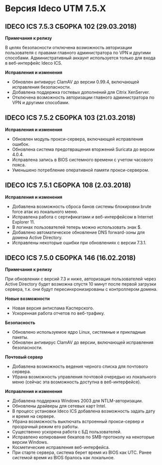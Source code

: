 # Версия Ideco UTM 7.5.Х

## **IDECO ICS 7.5.3 СБОРКА 102 \(29.03.2018\)**

**Примечания к релизу**

В целях безопасности отключена возможность авторизации пользователя с правами главного администратора по VPN и другими способами. Административный аккаунт используется только для входа в веб-интерфейс Ideco ICS.

**Исправления и изменения**

* Обновлен антивирус ClamAV до версии 0.99.4, включающей исправления безопасности.
* Добавлена поддержка гостевых дополнений для Citrix XenServer.
* Отключена возможность авторизации главного администратора по VPN и другими способами.

## **IDECO ICS 7.5.2 СБОРКА 103 \(21.03.2018\)**

**Исправления и изменения**

* Обновлен модуль прокси-сервера, включающей исправления ошибок.
* Обновлена система предотвращения вторжений Suricata до версии 4.0.4.
* Исправлена запись в BIOS системного времени с учетом часового пояса.
* Уменьшено потребление оперативной памяти прокси-сервером.

## **IDECO ICS 7.5.1 СБОРКА 108 \(2.03.2018\)**

**Исправления и изменения**

* Добавлена возможность сброса банов системы блокировки brute force атак из локального меню.
* Исправлена работа с сертификатами и веб-интерфейсом в Internet Explorer 11.
* В логинах пользователей теперь можно использовать знак $.
* Добавлено автоматическое обновление DNS forward-зоны для домена Active Directory.
* Исправлены некоторые ошибки при обновлениях с версии 7.3.1.

## **IDECO ICS 7.5.0 СБОРКА 146 \(16.02.2018\)**

**Примечания к релизу**

При обновлении с версий 7.3 и ниже, авторизация пользователей через Active Directory будет возможна спустя 10 минут после первой загрузки сервера, т.к. они будут пересинхронизированы с контроллером домена.

**Новые возможности**

* Новая версия антиспама Касперского.
* Ускоренная работа отчетов по веб-трафику.

**Безопасность**

* Обновлено используемое ядро Linux, системные и прикладные пакеты.
* Обновлен антивирус ClamAV до версии, включающей исправления безопасности.

**Почтовый сервер**

* Добавлена возможность ведения черного списка для почтового сервера.
* Убрана возможность управления почтовой очередью из локального меню \(сейчас эта возможность доступна в веб-интерфейсе\).

**Исправления и изменения**

* Добавлена поддержка Windows 2003 для NTLM-авторизации.
* Обновлены драйверы для сетевых карт Intel.
* В процесс установки Ideco ICS добавлена возможность задать дату и время на сервере.
* Убрана возможность выключать встроенный прокси-сервер и прозрачный режим его работы.
* Существенно ускорена работа с БД пользователей.
* Исправлено копирование бекапов по SMB-протоколу на некоторые версии Windows.
* Косметические исправления веб-интерфейса.
* При старте сервера, система берет время из BIOS как UTC. Ранее системой время из BIOS бралось как локальное.

